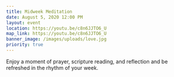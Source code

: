 ```yaml
---
title: Midweek Meditation
date: August 5, 2020 12:00 PM
layout: event
location: https://youtu.be/c8n6JJTO6_U
map_link: https://youtu.be/c8n6JJTO6_U
banner_image: /images/uploads/love.jpg
priority: true
---
```

Enjoy a moment of prayer, scripture reading, and reflection and be refreshed in the rhythm of your week.